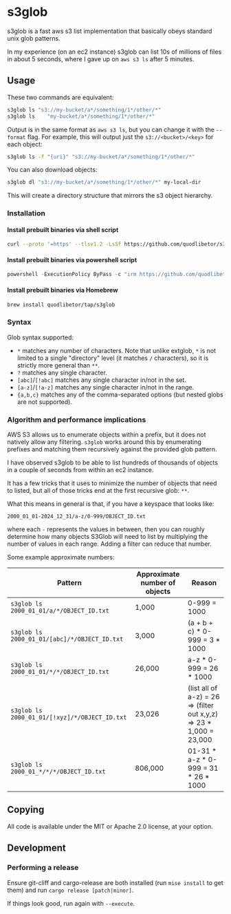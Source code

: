 # s3glob

s3glob is a fast aws s3 list implementation that basically obeys standard unix
glob patterns.

In my experience (on an ec2 instance) s3glob can list 10s of millions of files
in about 5 seconds, where I gave up on `aws s3 ls` after 5 minutes.

## Usage

These two commands are equivalent:

```bash
s3glob ls "s3://my-bucket/a*/something/1*/other/*"
s3glob ls    "my-bucket/a*/something/1*/other/*"
```

Output is in the same format as `aws s3 ls`, but you can change it with the `--format` flag.
For example, this will output just the `s3://<bucket>/<key>` for each object:

```bash
s3glob ls -f "{uri}" "s3://my-bucket/a*/something/1*/other/*"
```

You can also download objects:

```bash
s3glob dl "s3://my-bucket/a*/something/1*/other/*" my-local-dir
```

This will create a directory structure that mirrors the s3 object hierarchy.

### Installation

#### Install prebuilt binaries via shell script

```bash
curl --proto '=https' --tlsv1.2 -LsSf https://github.com/quodlibetor/s3glob/releases/latest/download/s3glob-installer.sh | sh
```

#### Install prebuilt binaries via powershell script

```powershell
powershell -ExecutionPolicy ByPass -c "irm https://github.com/quodlibetor/s3glob/releases/latest/download/s3glob-installer.ps1 | iex"
```

#### Install prebuilt binaries via Homebrew

```bash
brew install quodlibetor/tap/s3glob
```

### Syntax

Glob syntax supported:

- `*` matches any number of characters. Note that unlike extglob, `*` is
  not limited to a single "directory" level (it matches `/` characters), so it
  is strictly more general than `**`.
- `?` matches any single character.
- `[abc]`/`[!abc]` matches any single character in/not in the set.
- `[a-z]`/`[!a-z]` matches any single character in/not in the range.
- `{a,b,c}` matches any of the comma-separated options (but nested globs are not
  supported).

### Algorithm and performance implications

AWS S3 allows us to enumerate objects within a prefix, but it does not natively
allow any filtering. `s3glob` works around this by enumerating prefixes and
matching them recursively against the provided glob pattern.

I have observed s3glob to be able to list hundreds of thousands of objects in a
couple of seconds from within an ec2 instance.

It has a few tricks that it uses to minimize the number of objects that need to
listed, but all of those tricks end at the first recursive glob: `**`.

What this means in general is that, if you have a keyspace that looks like:

```
2000_01_01-2024_12_31/a-z/0-999/OBJECT_ID.txt
```

where each `-` represents the values in between, then you can roughly determine
how many objects S3Glob will need to list by multiplying the number of
values in each range. Adding a filter can reduce that number.

Some example approximate numbers:

| Pattern | Approximate number of objects | Reason |
|---------|--------------------------------|--------|
| `s3glob ls 2000_01_01/a/*/OBJECT_ID.txt` | 1,000 | 0-999 = 1000 |
| `s3glob ls 2000_01_01/[abc]/*/OBJECT_ID.txt` | 3,000 | (a + b + c) * 0-999 = 3 * 1000 |
| `s3glob ls 2000_01_01/*/*/OBJECT_ID.txt` | 26,000 | a-z * 0-999 = 26 * 1000 |
| `s3glob ls 2000_01_01/[!xyz]/*/OBJECT_ID.txt` | 23,026 | (list all of a-z) = 26 => (filter out x,y,z) => 23 * 1,000 = 23,000 |
| `s3glob ls 2000_01_*/*/*/OBJECT_ID.txt` | 806,000 | 01-31 * a-z * 0-999 = 31 * 26 * 1000 |

## Copying

All code is available under the MIT or Apache 2.0 license, at your option.

## Development

### Performing a release

Ensure git-cliff and cargo-release are both installed (run `mise install` to get them)
and run `cargo release [patch|minor]`.

If things look good, run again with `--execute`.
